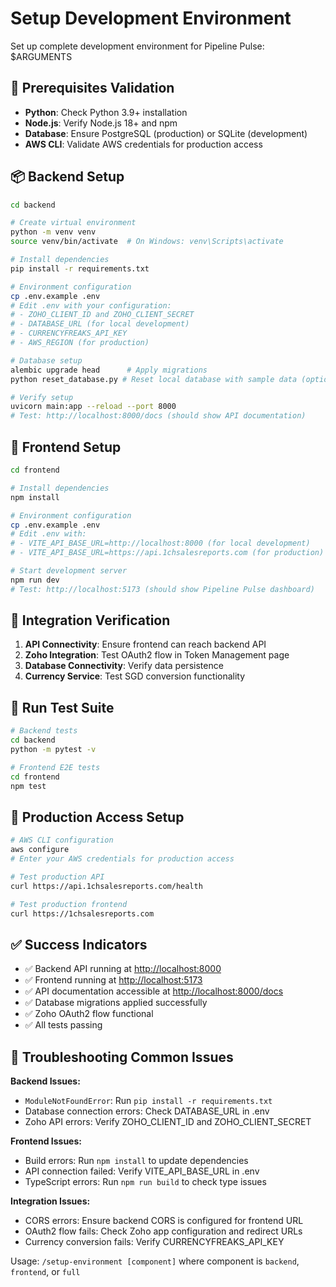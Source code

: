 # Setup Development Environment

Set up complete development environment for Pipeline Pulse: $ARGUMENTS

## 🔧 Prerequisites Validation

- **Python**: Check Python 3.9+ installation
- **Node.js**: Verify Node.js 18+ and npm
- **Database**: Ensure PostgreSQL (production) or SQLite (development)
- **AWS CLI**: Validate AWS credentials for production access

## 📦 Backend Setup

```bash
cd backend

# Create virtual environment
python -m venv venv
source venv/bin/activate  # On Windows: venv\Scripts\activate

# Install dependencies
pip install -r requirements.txt

# Environment configuration
cp .env.example .env
# Edit .env with your configuration:
# - ZOHO_CLIENT_ID and ZOHO_CLIENT_SECRET
# - DATABASE_URL (for local development)
# - CURRENCYFREAKS_API_KEY
# - AWS_REGION (for production)

# Database setup
alembic upgrade head      # Apply migrations
python reset_database.py # Reset local database with sample data (optional)

# Verify setup
uvicorn main:app --reload --port 8000
# Test: http://localhost:8000/docs (should show API documentation)
```

## 🎨 Frontend Setup

```bash
cd frontend

# Install dependencies
npm install

# Environment configuration
cp .env.example .env
# Edit .env with:
# - VITE_API_BASE_URL=http://localhost:8000 (for local development)
# - VITE_API_BASE_URL=https://api.1chsalesreports.com (for production)

# Start development server
npm run dev
# Test: http://localhost:5173 (should show Pipeline Pulse dashboard)
```

## 🔗 Integration Verification

1. **API Connectivity**: Ensure frontend can reach backend API
2. **Zoho Integration**: Test OAuth2 flow in Token Management page
3. **Database Connectivity**: Verify data persistence
4. **Currency Service**: Test SGD conversion functionality

## 🧪 Run Test Suite

```bash
# Backend tests
cd backend
python -m pytest -v

# Frontend E2E tests
cd frontend
npm test
```

## 🚀 Production Access Setup

```bash
# AWS CLI configuration
aws configure
# Enter your AWS credentials for production access

# Test production API
curl https://api.1chsalesreports.com/health

# Test production frontend
curl https://1chsalesreports.com
```

## ✅ Success Indicators

- ✅ Backend API running at <http://localhost:8000>
- ✅ Frontend running at <http://localhost:5173>
- ✅ API documentation accessible at <http://localhost:8000/docs>
- ✅ Database migrations applied successfully
- ✅ Zoho OAuth2 flow functional
- ✅ All tests passing

## 🔧 Troubleshooting Common Issues

**Backend Issues:**

- `ModuleNotFoundError`: Run `pip install -r requirements.txt`
- Database connection errors: Check DATABASE_URL in .env
- Zoho API errors: Verify ZOHO_CLIENT_ID and ZOHO_CLIENT_SECRET

**Frontend Issues:**

- Build errors: Run `npm install` to update dependencies
- API connection failed: Verify VITE_API_BASE_URL in .env
- TypeScript errors: Run `npm run build` to check type issues

**Integration Issues:**

- CORS errors: Ensure backend CORS is configured for frontend URL
- OAuth2 flow fails: Check Zoho app configuration and redirect URLs
- Currency conversion fails: Verify CURRENCYFREAKS_API_KEY

Usage: `/setup-environment [component]` where component is `backend`, `frontend`, or `full`
